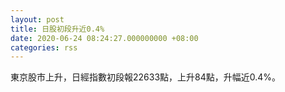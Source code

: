 ```yaml
---
layout: post
title: 日股初段升近0.4%
date: 2020-06-24 08:24:27.000000000 +08:00
categories: rss
---
```


東京股市上升，日經指數初段報22633點，上升84點，升幅近0.4%。
